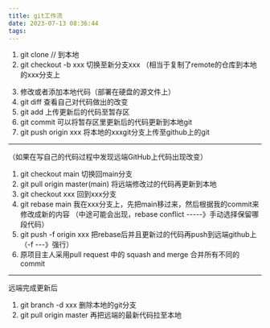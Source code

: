 ```yaml
---
title: git工作流
date: 2023-07-13 08:36:44
tags:
---
```


1. git clone // 到本地
2. git checkout -b xxx 切换至新分支xxx
（相当于复制了remote的仓库到本地的xxx分支上
<!-- more -->
3. 修改或者添加本地代码（部署在硬盘的源文件上）
4. git diff 查看自己对代码做出的改变
5. git add 上传更新后的代码至暂存区
6. git commit 可以将暂存区里更新后的代码更新到本地git
7. git push origin xxx 将本地的xxxgit分支上传至github上的git
-----------------------------------------------------------
（如果在写自己的代码过程中发现远端GitHub上代码出现改变）
1. git checkout main 切换回main分支
2. git pull origin master(main) 将远端修改过的代码再更新到本地
3. git checkout xxx 回到xxx分支
4. git rebase main 我在xxx分支上，先把main移过来，然后根据我的commit来修改成新的内容
（中途可能会出现，rebase conflict -----》手动选择保留哪段代码）
5. git push -f origin xxx 把rebase后并且更新过的代码再push到远端github上
（-f ---》强行）
6. 原项目主人采用pull request 中的 squash and merge 合并所有不同的commit
----------------------------------------------------------------------------------------------
远端完成更新后
1. git branch -d xxx 删除本地的git分支
2. git pull origin master 再把远端的最新代码拉至本地
